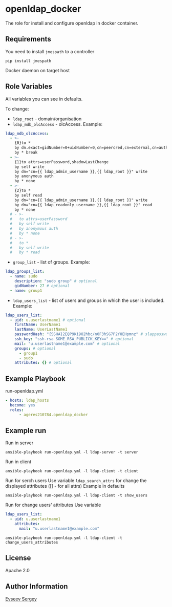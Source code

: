 openldap_docker
=========

The role for install and configure openldap in docker container.

Requirements
------------

You need to install `jmespath` to a controller
```
pip install jmespath
```
Docker daemon on target host

Role Variables
--------------

All variables you can see in defaults.

To change:
- `ldap_root` - domain/organisation
- `ldap_mdb_olcAccess` - olcAccess. Example:
```yaml
ldap_mdb_olcAccess:
  - >-
    {0}to *
    by dn.exact=gidNumber=0+uidNumber=0,cn=peercred,cn=external,cn=auth manage
    by * break
  - >-
    {1}to attrs=userPassword,shadowLastChange
    by self write
    by dn="cn={{ ldap_admin_username }},{{ ldap_root }}" write
    by anonymous auth
    by * none
  - >-
    {2}to *
    by self read
    by dn="cn={{ ldap_admin_username }},{{ ldap_root }}" write
    by dn="cn={{ ldap_readonly_username }},{{ ldap_root }}" read
    by * none
  # - >-
  #   to attrs=userPassword
  #   by self write
  #   by anonymous auth
  #   by * none
  # - >-
  #   to *
  #   by self write
  #   by * read
```
- `group_list` - list of groups. Example:
```yaml
ldap_groups_list:
  - name: sudo
    description: "sudo group" # optional
    gidNumber: 27 # optional
  - name: group1
```
- `ldap_users_list` - list of users and groups in which the user is included. Example:
```yaml
ldap_users_list:
  - uid: u.userlastname1 # optional
    firstName: UserName1
    lastName: UserLastName1
    passwordHash: "{SSHA}2EQP9Ki9O2hbc/n0F3hSG7P2YOEHpmnz" # slappasswd -s password
    ssh_key: "ssh-rsa SOME_RSA_PUBLICK_KEY==" # optional
    mail: "u.userlastname1@example.com" # optional
    groups: # optional
      - group1
      - sudo
    attributes: {} # optional
```

Example Playbook
----------------

run-openldap.yml
```yaml
- hosts: ldap_hosts
  become: yes
  roles:
      - ageres210784.openldap_docker
```

Example run
-----------

Run in server
```
ansible-playbook run-openldap.yml -l ldap-server -t server
```
Run in client
```
ansible-playbook run-openldap.yml -l ldap-client -t client
```
Run for serch users
Use variable `ldap_search_attrs` for change the displayed attributes ([] - for all attrs)
Example in defaults
```
ansible-playbook run-openldap.yml -l ldap-client -t show_users
```
Run for change users' attributes
Use variable
```yaml
ldap_users_list:
  - uid: u.userlastname1
    attributes:
      mail: "u.userlastname1@example.com"
```
```
ansible-playbook run-openldap.yml -l ldap-client -t change_users_attributes
```

License
-------

Apache 2.0

Author Information
------------------

[Evseev Sergey](https://github.com/Ageres210784)
